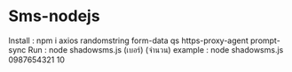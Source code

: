 # Sms-nodejs

Install : npm i axios randomstring form-data qs https-proxy-agent prompt-sync
Run : node shadowsms.js (เบอร์) (จำนวน)
example : node shadowsms.js 0987654321 10
